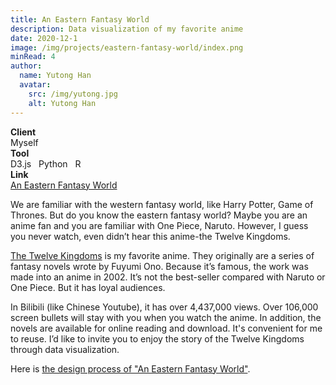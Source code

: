 ```yaml
---
title: An Eastern Fantasy World
description: Data visualization of my favorite anime
date: 2020-12-1
image: /img/projects/eastern-fantasy-world/index.png
minRead: 4
author:
  name: Yutong Han
  avatar:
    src: /img/yutong.jpg
    alt: Yutong Han
---
```

<div class="grid grid-cols-2 gap-4">
  <div class="bg-blue-50 rounded-lg p-4">
    <strong>Client</strong><br>
    Myself
  </div>
  <div class="bg-blue-50 rounded-lg p-4">
    <strong>Tool</strong><br>
    D3.js &nbsp; Python &nbsp; R
  </div>
    <div class="bg-blue-50 rounded-lg p-4">
    <strong>Link</strong><br>
    <a href="https://yutonghan1123.github.io/twelvekingdoms-master/" target="_blank" class="text-blue-600">
      An Eastern Fantasy World
    </a>
  </div>
</div>

We are familiar with the western fantasy world, like Harry Potter, Game of Thrones. But do you know the eastern fantasy world? Maybe you are an anime fan and you are familiar with One Piece, Naruto. However, I guess you never watch, even didn’t hear this anime-the Twelve Kingdoms.

[The Twelve Kingdoms](https://en.wikipedia.org/wiki/The_Twelve_Kingdoms) is my favorite anime. They originally are a series of fantasy novels wrote by Fuyumi Ono. Because it’s famous, the work was made into an anime in 2002. It’s not the best-seller compared with Naruto or One Piece. But it has loyal audiences.

In Bilibili (like Chinese Youtube), it has over 4,437,000 views. Over 106,000 screen bullets will stay with you when you watch the anime. In addition, the novels are available for online reading and download. It's convenient for me to reuse. I’d like to invite you to enjoy the story of the Twelve Kingdoms through data visualization.

Here is [the design process of "An Eastern Fantasy World"](/blog/2021-1-21-process-eastern).